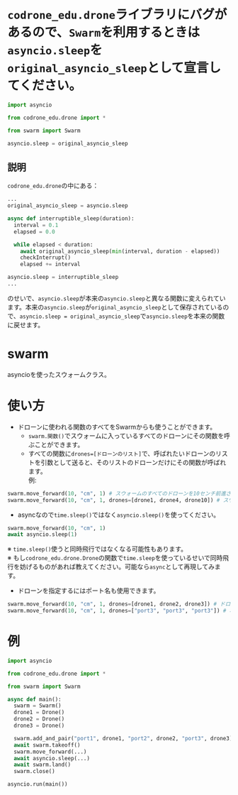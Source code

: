 # `codrone_edu.drone`ライブラリにバグがあるので、`Swarm`を利用するときは`asyncio.sleep`を`original_asyncio_sleep`として宣言してください。
```python
import asyncio

from codrone_edu.drone import *

from swarm import Swarm

asyncio.sleep = original_asyncio_sleep
```
## 説明
`codrone_edu.drone`の中にある：
```python
...
original_asyncio_sleep = asyncio.sleep

async def interruptible_sleep(duration):
  interval = 0.1
  elapsed = 0.0

  while elapsed < duration:
    await original_asyncio_sleep(min(interval, duration - elapsed))
    checkInterrupt()
    elapsed += interval

asyncio.sleep = interruptible_sleep
...
```
のせいで、`asyncio.sleep`が本来の`asyncio.sleep`と異なる関数に変えられています。本来の`asyncio.sleep`が`original_asyncio_sleep`として保存されているので、`asyncio.sleep = original_asyncio_sleep`で`asyncio.sleep`を本来の関数に戻せます。

# swarm
asyncioを使ったスウォームクラス。

# 使い方  
- ドローンに使われる関数のすべてをSwarmからも使うことができます。
  - `swarm.関数()`でスウォームに入っているすべてのドローンにその関数を呼ぶことができます。
  - すべての関数に`drones=[ドローンのリスト]`で、呼ばれたいドローンのリストを引数として送ると、そのリストのドローンだけにその関数が呼ばれます。  
例:
```python
swarm.move_forward(10, "cm", 1) # スウォームのすべてのドローンを10センチ前進させる
swarm.move_forward(10, "cm", 1, drones=[drone1, drone4, drone10]) # スウォームの中からdrone1、drone4、とdrone10だけを前進させる
```
- asyncなので`time.sleep()`ではなく`asyncio.sleep()`を使ってください。
```python
swarm.move_forward(10, "cm", 1)
await asyncio.sleep(1)
```
※ `time.sleep()`使うと同時飛行ではなくなる可能性もあります。  
※ もし`codrone_edu.drone.Drone`の関数で`time.sleep`を使っているせいで同時飛行を妨げるものがあれば教えてください。可能なら`async`として再現してみます。
- ドローンを指定するにはポート名も使用できます。
```python
swarm.move_forward(10, "cm", 1, drones=[drone1, drone2, drone3]) # ドローンオブジェクト指定
swarm.move_forward(10, "cm", 1, drones=["port3", "port3", "port3"]) # ポート名指定
```
# 例
```python
import asyncio

from codrone_edu.drone import *

from swarm import Swarm

async def main():
  swarm = Swarm()
  drone1 = Drone()
  drone2 = Drone()
  drone3 = Drone()

  swarm.add_and_pair("port1", drone1, "port2", drone2, "port3", drone3)
  await swarm.takeoff()
  swarm.move_forward(...)
  await asyncio.sleep(...)
  await swarm.land()
  swarm.close()

asyncio.run(main())
```
